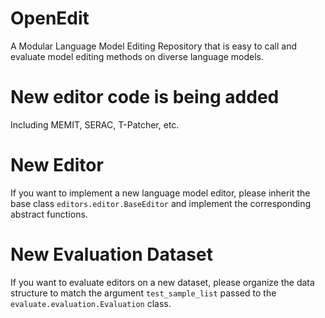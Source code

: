 # OpenEdit
A Modular Language Model Editing Repository that is easy to call and evaluate 
model editing methods on diverse language models.


# New editor code is being added
Including MEMIT, SERAC, T-Patcher, etc.

# New Editor
If you want to implement a new language model editor, please inherit the base 
class `editors.editor.BaseEditor` and implement the corresponding abstract functions.


# New Evaluation Dataset
If you want to evaluate editors on a new dataset, please organize the data 
structure to match the argument `test_sample_list` passed to the 
`evaluate.evaluation.Evaluation` class.

